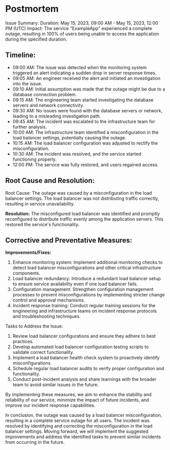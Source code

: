 # Postmortem
Issue Summary:
Duration: May 15, 2023, 09:00 AM - May 15, 2023, 12:00 PM (UTC)
Impact: The service "ExampleApp" experienced a complete outage, resulting in 100% of users being unable to access the application during the specified duration.

## Timeline:

- 09:00 AM: The issue was detected when the monitoring system triggered an alert indicating a sudden drop in server response times.
- 09:05 AM: An engineer received the alert and initiated an investigation into the issue.
- 09:10 AM: Initial assumption was made that the outage might be due to a database connection problem.
- 09:15 AM: The engineering team started investigating the database servers and network connectivity.
- 09:30 AM: No issues were found with the database servers or network, leading to a misleading investigation path.
- 09:45 AM: The incident was escalated to the infrastructure team for further analysis.
- 10:00 AM: The infrastructure team identified a misconfiguration in the load balancer settings, potentially causing the outage.
- 10:15 AM: The load balancer configuration was adjusted to rectify the misconfiguration.
- 10:30 AM: The incident was resolved, and the service started functioning properly.
- 12:00 PM: The service was fully restored, and users regained access.

## Root Cause and Resolution:
Root Cause: The outage was caused by a misconfiguration in the load balancer settings. The load balancer was not distributing traffic correctly, resulting in service unavailability.

**Resolution:** The misconfigured load balancer was identified and promptly reconfigured to distribute traffic evenly among the application servers. This restored the service's functionality.

## **Corrective and Preventative Measures**:
**Improvements/Fixes:**

1. Enhance monitoring system: Implement additional monitoring checks to detect load balancer misconfigurations and other critical infrastructure components.
2. Load balancer redundancy: Introduce a redundant load balancer setup to ensure service availability even if one load balancer fails.
3. Configuration management: Strengthen configuration management processes to prevent misconfigurations by implementing stricter change control and approval mechanisms.
4. Incident response training: Conduct regular training sessions for the engineering and infrastructure teams on incident response protocols and troubleshooting techniques.

Tasks to Address the Issue:

1. Review load balancer configurations and ensure they adhere to best practices.
2. Develop automated load balancer configuration testing scripts to validate correct functionality.
3. Implement a load balancer health check system to proactively identify misconfigurations.
4. Schedule regular load balancer audits to verify proper configuration and functionality.
5. Conduct post-incident analysis and share learnings with the broader team to avoid similar issues in the future.

By implementing these measures, we aim to enhance the stability and reliability of our service, minimize the impact of future incidents, and improve our incident response capabilities.

In conclusion, the outage was caused by a load balancer misconfiguration, resulting in a complete service outage for all users. The incident was resolved by identifying and correcting the misconfiguration in the load balancer settings. Moving forward, we will implement the suggested improvements and address the identified tasks to prevent similar incidents from occurring in the future.